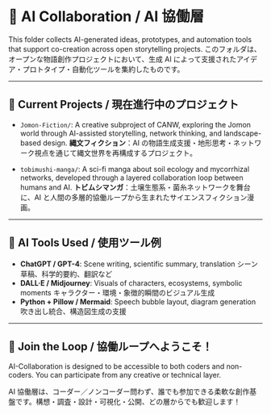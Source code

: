 # 🤝 AI Collaboration / AI 協働層

This folder collects AI-generated ideas, prototypes, and automation tools that support co-creation across open storytelling projects.
このフォルダは、オープンな物語創作プロジェクトにおいて、生成 AI によって支援されたアイデア・プロトタイプ・自動化ツールを集約したものです。

---

## 🧪 Current Projects / 現在進行中のプロジェクト

- `Jomon-Fiction/`: A creative subproject of CANW, exploring the Jomon world through AI-assisted storytelling, network thinking, and landscape-based design.
  **縄文フィクション**：AI の物語生成支援・地形思考・ネットワーク視点を通じて縄文世界を再構成するプロジェクト。

- `tobimushi-manga/`: A sci-fi manga about soil ecology and mycorrhizal networks, developed through a layered collaboration loop between humans and AI.
  **トビムシマンガ**：土壌生態系・菌糸ネットワークを舞台に、AI と人間の多層的協働ループから生まれたサイエンスフィクション漫画。

---

## 🤖 AI Tools Used / 使用ツール例

- **ChatGPT / GPT-4**: Scene writing, scientific summary, translation
  シーン草稿、科学的要約、翻訳など
- **DALL·E / Midjourney**: Visuals of characters, ecosystems, symbolic moments
  キャラクター・環境・象徴的瞬間のビジュアル生成
- **Python + Pillow / Mermaid**: Speech bubble layout, diagram generation
  吹き出し統合、構造図生成の支援

---

## 🌱 Join the Loop / 協働ループへようこそ！

AI-Collaboration is designed to be accessible to both coders and non-coders. You can participate from any creative or technical layer.

AI 協働層は、コーダー／ノンコーダー問わず、誰でも参加できる柔軟な創作基盤です。構想・調査・設計・可視化・公開、どの層からでも歓迎します！
